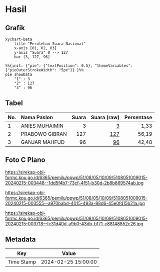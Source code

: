 # Hasil

## Grafik

```mermaid
xychart-beta
    title "Perolehan Suara Nasional"
    x-axis [01, 02, 03]
    y-axis "Suara" 0 --> 127
    bar [3, 127, 96]
```

```mermaid
%%{init: {"pie": {"textPosition": 0.5}, "themeVariables": {"pieOuterStrokeWidth": "5px"}} }%%
pie showData
    "1" : 3
    "2" : 127
    "3" : 96
```

## Tabel

| No. | Nama Paslon    | Suara | Suara (raw) | Persentase |
|:--- |:-------------- | -----:| -----------:| ----------:|
| 1   | ANIES MUHAIMIN | 3     | [3][p-1]    | 1,33       |
| 2   | PRABOWO GIBRAN | 127   | [127][p-2]  | 56,19      |
| 3   | GANJAR MAHFUD  | 96    | [96][p-3]   | 42,48      |


[p-1]: https://github.com/gigit-pemilu/pemilu-2024/blob/main/pilpres/hitung-suara/sub/51-bali/sub/08-buleleng/sub/05-sukasada/sub/1009-sukasada/sub/015-tps/sub/paslon-1.txt
[p-2]: https://github.com/gigit-pemilu/pemilu-2024/blob/main/pilpres/hitung-suara/sub/51-bali/sub/08-buleleng/sub/05-sukasada/sub/1009-sukasada/sub/015-tps/sub/paslon-2.txt
[p-3]: https://github.com/gigit-pemilu/pemilu-2024/blob/main/pilpres/hitung-suara/sub/51-bali/sub/08-buleleng/sub/05-sukasada/sub/1009-sukasada/sub/015-tps/sub/paslon-3.txt

## Foto C Plano

https://sirekap-obj-formc.kpu.go.id/6365/pemilu/ppwp/51/08/05/10/09/5108051009015-20240215-003448--1dd5f4b7-73cf-4f51-b30d-2b8b869574ab.jpg

https://sirekap-obj-formc.kpu.go.id/6365/pemilu/ppwp/51/08/05/10/09/5108051009015-20240215-003555--a970babd-4015-493a-88d6-45e0fd15b21a.jpg

https://sirekap-obj-formc.kpu.go.id/6365/pemilu/ppwp/51/08/05/10/09/5108051009015-20240215-003718--fc31d40d-a9b0-43db-b171-c88148852c26.jpg


## Metadata

| Key        | Value               |
| ---------- | ------------------- |
| Time Stamp | 2024-02-25 15:00:00 |




